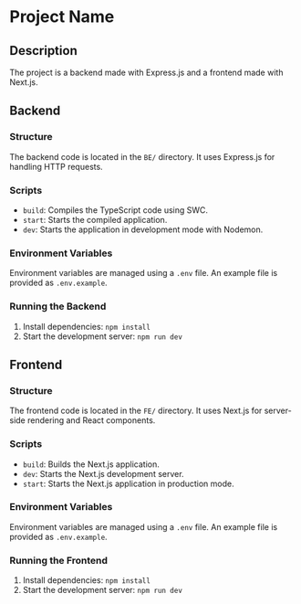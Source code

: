 # Project Name

## Description
The project is a backend made with Express.js and a frontend made with Next.js.

## Backend

### Structure
The backend code is located in the `BE/` directory. It uses Express.js for handling HTTP requests.

### Scripts
- `build`: Compiles the TypeScript code using SWC.
- `start`: Starts the compiled application.
- `dev`: Starts the application in development mode with Nodemon.


### Environment Variables
Environment variables are managed using a `.env` file. An example file is provided as `.env.example`.

### Running the Backend
1. Install dependencies: `npm install`
2. Start the development server: `npm run dev`

## Frontend

### Structure
The frontend code is located in the `FE/` directory. It uses Next.js for server-side rendering and React components.

### Scripts
- `build`: Builds the Next.js application.
- `dev`: Starts the Next.js development server.
- `start`: Starts the Next.js application in production mode.

### Environment Variables
Environment variables are managed using a `.env` file. An example file is provided as `.env.example`.

### Running the Frontend
1. Install dependencies: `npm install`
2. Start the development server: `npm run dev`
